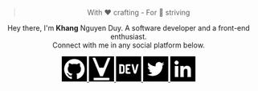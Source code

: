 
<blockquote align="center">With ❤ crafting - For 💯 striving</blockquote>

<p align="center">
  Hey there, I'm <b>Khang</b> Nguyen Duy. A software developer and a front-end enthusiast.<br>Connect with me in any social platform below.
</p>

<p align="center">
  <a href="#">
    <img src="https://raw.githubusercontent.com/khang-nd/khang-nd/main/github.png" alt="Github" width="50">
  </a>
  <a href="https://viblo.asia/u/khangnd">
    <img src="https://raw.githubusercontent.com/khang-nd/khang-nd/main/viblo.png" alt="Viblo" width="50">
  </a>
  <a href="https://dev.to/khangnd">
    <img src="https://raw.githubusercontent.com/khang-nd/khang-nd/main/dev.png" alt="DEV" width="50">
  </a>
  <a href="https://twitter.com/_khangnd">
    <img src="https://raw.githubusercontent.com/khang-nd/khang-nd/main/twitter.png" alt="Twitter" width="50">
  </a>
  <a href="https://www.linkedin.com/in/khangnd">
    <img src="https://raw.githubusercontent.com/khang-nd/khang-nd/main/linkedin.png" alt="Linkedin" width="50">
  </a>
</p>

<!-- <p align="center">
  <a href="https://github.com/khang-nd">
    <img src="https://github-readme-stats.vercel.app/api?username=khang-nd&border_radius=0&bg_color=19252f&text_color=fff&title_color=67b7dc&hide_border=true" alt="Github Stats" width="500">
  </a>
  <a href="https://dev.to/khangnd">
    <img src="https://devto-stats.vercel.app?background=19252f&text=fff&1" alt="DEV.to Stats" width="500">
  </a>
</p> -->
